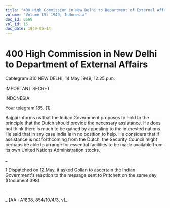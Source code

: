 ```yaml
---
title: "400 High Commission in New Delhi to Department of External Affairs"
volume: "Volume 15: 1949, Indonesia"
doc_id: 6569
vol_id: 15
doc_date: 1949-05-14
---
```


# 400 High Commission in New Delhi to Department of External Affairs

Cablegram 310 NEW DELHI, 14 May 1949, 12.25 p.m.

IMPORTANT SECRET

INDONESIA

Your telegram 185. [1]

Bajpai informs us that the Indian Government proposes to hold to the principle that the Dutch should provide the necessary assistance. He does not think there is much to be gained by appealing to the interested nations. He said that in any case India is in no position to help. He considers that if assistance is not forthcoming from the Dutch, the Security Council might perhaps be able to arrange for essential facilities to be made available from its own United Nations Administration stocks.

_

1 Dispatched on 12 May, it asked Gollan to ascertain the Indian Government's reaction to the message sent to Pritchett on the same day (Document 398).

_

_ [AA : A1838, 854/10/4/3, v]_
